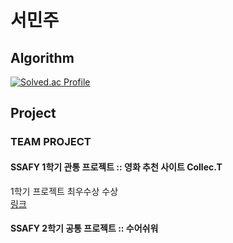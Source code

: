 # 서민주

## Algorithm

[![Solved.ac Profile](http://mazassumnida.wtf/api/v2/generate_badge?boj=holsimcjv)](https://solved.ac/holsimcjv/)

<!--
**sminju1009/sminju1009** is a ✨ _special_ ✨ repository because its `README.md` (this file) appears on your GitHub profile.

Here are some ideas to get you started:

- 🔭 I’m currently working on ...
- 🌱 I’m currently learning ...
- 👯 I’m looking to collaborate on ...
- 🤔 I’m looking for help with ...
- 💬 Ask me about ...
- 📫 How to reach me: ...
- 😄 Pronouns: ...
- ⚡ Fun fact: ...
-->

## Project

### TEAM PROJECT

#### SSAFY 1학기 관통 프로젝트 :: 영화 추천 사이트 Collec.T

1학기 프로젝트 최우수상 수상<br>
[링크](https://github.com/sminju1009/Collec.T)

#### SSAFY 2학기 공통 프로젝트 :: 수어쉬워
